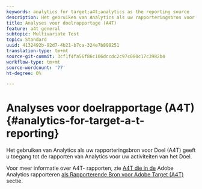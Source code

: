 ```yaml
---
keywords: analytics for target;a4t;analytics as the reporting source
description: Het gebruiken van Analytics als uw rapporteringsbron voor Doel (A4T) geeft u toegang tot de rapporten van Analytics voor uw activiteiten van het Doel.
title: Analyses voor doelrapportage (A4T)
feature: a4t general
subtopic: Multivariate Test
topic: Standard
uuid: 4132492b-92d7-4b21-b7ca-324e7b898251
translation-type: tm+mt
source-git-commit: 3cf1f4fa56f86c106dccdc2c97c080c17c3982b4
workflow-type: tm+mt
source-wordcount: '77'
ht-degree: 0%

---
```



# Analyses voor doelrapportage (A4T){#analytics-for-target-a-t-reporting}

Het gebruiken van Analytics als uw rapporteringsbron voor Doel (A4T) geeft u toegang tot de rapporten van Analytics voor uw activiteiten van het Doel.

Voor meer informatie over A4T- rapporten, zie [A4T die in de](../c-integrating-target-with-mac/a4t/reporting.md#concept_716AF8D545AD404EAAEE99A6DB7B9483) Adobe Analytics rapporteren [als Rapporterende Bron voor Adobe Target (A4T)](../c-integrating-target-with-mac/a4t/a4t.md#concept_7540C8C04259434AB6EE33B09F47A1DE) sectie.
